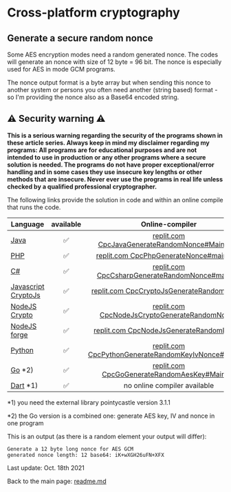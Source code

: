 # Cross-platform cryptography

## Generate a secure random nonce

Some AES encryption modes need a random generated nonce. The codes will generate an nonce with size of 12 byte = 96 bit. The nonce is especially used for AES in mode GCM programs. 

The nonce output format is a byte array but when sending this nonce to another system or persons you often need another (string based) format - so I'm providing the nonce also as a Base64 encoded string.

## :warning: Security warning :warning:

**This is a serious warning regarding the security of the programs shown in these article series.  Always keep in mind my disclaimer regarding my programs: All programs are for educational purposes and are not intended to use in production or any other programs where a  secure solution is needed. The programs do not have proper exceptional/error handling and in some cases they use insecure key lengths or other methods that are insecure. Never ever use the programs in real life unless checked by a qualified professional cryptographer.**

The following links provide the solution in code and within an online compile that runs the code.

| Language | available | Online-compiler
| ------ | :---: | :----: |
| [Java](../GenerateNonce/GenerateRandomNonce.java) | :white_check_mark: | [replit.com CpcJavaGenerateRandomNonce#Main.java](https://replit.com/@javacrypto/CpcJavaGenerateRandomNonce#Main.java/)
| [PHP](../GenerateNonce/GenerateRandomNonce.php) | :white_check_mark: | [replit.com CpcPhpGenerateNonce#main.php](https://replit.com/@javacrypto/CpcCsharpGenerateRandomNonce#main.php/)
| [C#](../GenerateNonce/GenerateRandomNonce.cs) | :white_check_mark: | [replit.com CpcCsharpGenerateRandomNonce#main.cs](https://replit.com/@javacrypto/CpcCsharpGenerateRandomNonce#main.cs/)
| [Javascript CryptoJs](../GenerateNonce/GenerateRandomNonceCryptoJs.js) | :white_check_mark: | [replit.com CpcCryptoJsGenerateRandomNonce](https://replit.com/@javacrypto/CpcCryptoJsGenerateRandomNonce/)
| [NodeJS Crypto](../GenerateNonce/GenerateRandomNonceNodeJsCrypto.js) | :white_check_mark: | [replit.com CpcNodeJsCryptoGenerateRandomNonce](https://replit.com/@javacrypto/CpcNodeJsCryptoGenerateRandomNonce/)
| [NodeJS forge](../GenerateNonce/GenerateRandomNonceNodeJs.js) | :white_check_mark: | [replit.com CpcNodeJsGenerateRandomNonce](https://replit.com/@javacrypto/CpcNodeJsGenerateRandomNonce/)
| [Python](../GenerateNonce/GenerateRandomKeyIvNonce.py) | :white_check_mark: | [replit.com CpcPythonGenerateRandomKeyIvNonce#main.py](https://replit.com/@javacrypto/CpcPythonGenerateRandomKeyIvNonce#main.py/)
| [Go](../GenerateNonce/GenerateAesKeyIvNonce.go) *2) | :white_check_mark: | [replit.com CpcGoGenerateRandomAesKey#Main.go](https://replit.com/@javacrypto/CpcGoGenerateKeyIvNonce#main.go/)
| [Dart](../GenerateAesKey/GenerateRandomKeyIvNonce.dart) *1) | :white_check_mark: | no online compiler available

*1) you need the external library pointycastle version 3.1.1

*2) the Go version is a combined one: generate AES key, IV and nonce in one program

This is an output (as there is a random element your output will differ):

```plaintext
Generate a 12 byte long nonce for AES GCM
generated nonce length: 12 base64: iK+wXGH26uFN+XFX
```

Last update: Oct. 18th 2021

Back to the main page: [readme.md](../readme.md)